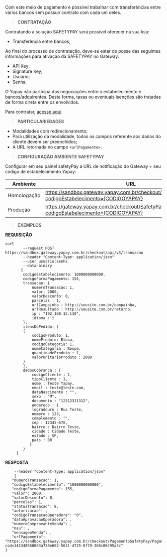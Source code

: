 Com este meio de pagamento é possível trabalhar com transferências entre vários bancos sem possuir contrato com cada um deles.

> **CONTRATAÇÃO**

Contratando a solução SAFETYPAY será possível oferecer na sua loja:

* Transferência entre bancos;

Ao final do processo de contratação, deve-se estar de posse das seguintes informações para ativação da SAFETYPAY no Gateway:

* API Key;
* Signature Key;
* Usuário;
* Senha.

O Yapay não participa das negociações entre o estabelecimento e bancos/adquirentes. Desta forma, taxas ou eventuais isenções são tratadas de forma direta entre os envolvidos.

Para contratar, [acesse aqui](http://www.safetypay.com/pt/produtos-e-solucoes/safetypay-banking/).

> **PARTICULARIEDADES**

* Modalidades com redirecionamento;
* Para utilização da modalidade, todos os campos referente aos dados do cliente devem ser preenchidos;
* A URL retornada no campo `<urlPagamento>`;

> **CONFIGURAÇÃO AMBIENTE SAFETYPAY**

Configurar em seu painel safetyPay a URL de notificação do Gateway + seu código de estabelecimento Yapay:

Ambiente | URL
-------- | ------
Homologação | https://sandbox.gateway.yapay.com.br/checkout/SafetyPay/Notificacao?codigoEstabelecimento={CODIGOYAPAY}
Produção | https://gateway.yapay.com.br/checkout/SafetyPay/Notificacao?codigoEstabelecimento={CODIGOYAPAY}


> **EXEMPLOS**

**REQUISIÇÃO**

```curl
curl
        --request POST https://sandbox.gateway.yapay.com.br/checkout/api/v3/transacao
        --header "Content-Type: application/json"
        --user usuario:senha
        --data-binary
       {
        codigoEstabelecimento: 1000000000000,
        codigoFormaPagamento: 155,
        transacao: {
            numeroTransacao: 1,
            valor: 2000,
            valorDesconto: 0,
            parcelas : 1,
            urlCampainha : http://seusite.com.br/campainha,
            urlResultado : http://seusite.com.br/retorno,
            ip : "192.168.12.110",
            idioma : 1
        },
        itensDoPedido: [
        {
            codigoProduto: 1,
            nomeProduto: Blusa,
            codigoCategoria: 1,
            nomeCategoria : Roupa,
            quantidadeProduto : 1,
            valorUnitarioProduto : 2000
        }
        ],
        dadosCobranca : {
            codigoCliente : 1,
            tipoCliente : 1,
            nome : Teste Yapay,
            email : teste@teste.com,
            dataNascimento : "",
            sexo : "M",
            documento : "12312321312",
            endereco : {
            logradouro : Rua Teste,
            numero : 123,
            complemento : "",
            cep : 12345-678,
            bairro : Bairro Teste,
            cidade : Cidade Teste,
            estado : SP,
            pais : BR
           }
        }
     }
```

**RESPOSTA**

```curl
    --header "Content-Type: application/json"
    {
   "numeroTransacao": 1,
   "codigoEstabelecimento": "1000000000000",
   "codigoFormaPagamento": 155,
   "valor": 2000,
   "valorDesconto": 0,
   "parcelas": 1,
   "statusTransacao": 8,
   "autorizacao": ,
   "codigoTransacaoOperadora": "0",
   "dataAprovacaoOperadora": ,
   "numeroComprovanteVenda": ,
   "nsu": ,
   "mensagemVenda": ,
   "urlPagamento": "https://sandbox.gateway.yapay.com.br/checkout/PagamentoSafetyPay/PagamentoSafetyPay.do?cod=141348960683a720e602-5631-4725-8f79-268c06795a3c"
}
```

